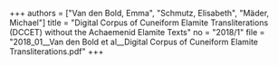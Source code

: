 +++
authors = ["Van den Bold, Emma", "Schmutz, Elisabeth", "Mäder, Michael"]
title = "Digital Corpus of Cuneiform Elamite Transliterations (DCCET) without the Achaemenid Elamite Texts"
no = "2018/1"
file = "2018_01__Van den Bold et al__Digital Corpus of Cuneiform Elamite Transliterations.pdf"
+++

